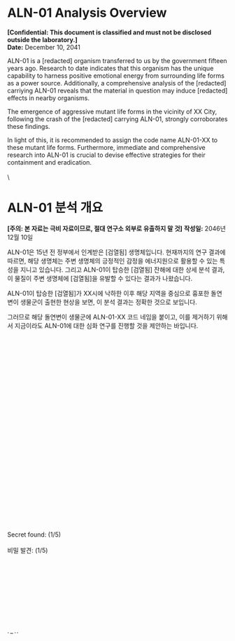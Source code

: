 # ALN-01 Analysis Overview
**[Confidential: This document is classified and must not be disclosed outside the laboratory.]**  
**Date:** December 10, 2041

ALN-01 is a [redacted] organism transferred to us by the government fifteen years ago. Research to date indicates that this organism has the unique capability to harness positive emotional energy from surrounding life forms as a power source. Additionally, a comprehensive analysis of the [redacted] carriying ALN-01 reveals that the material in question may induce [redacted] effects in nearby organisms.

The emergence of aggressive mutant life forms in the vicinity of XX City, following the crash of the [redacted] carrying ALN-01, strongly corroborates these findings.

In light of this, it is recommended to assign the code name ALN-01-XX to these mutant life forms. Furthermore, immediate and comprehensive research into ALN-01 is crucial to devise effective strategies for their containment and eradication.
\
\
\
# ALN-01 분석 개요
**[주의: 본 자료는 극비 자료이므로, 절대 연구소 외부로 유출하지 말 것]**
**작성일:** 2046년 12월 10일

ALN-01은 15년 전 정부에서 인계받은 [검열됨] 생명체입니다.
현재까지의 연구 결과에 따르면, 해당 생명체는 주변 생명체의 긍정적인 감정을 에너지원으로 활용할 수 있는 특성을 지니고 있습니다. 그리고 ALN-01이 탑승한 [검열됨] 잔해에 대한 상세 분석 결과, 이 물질이 주변 생명체에 [검열됨]을 유발할 수 있다는 결과가 나왔습니다.

ALN-01이 탑승한 [검열됨]가 XX시에 낙하한 이후 해당 지역을 중심으로 흉포한 돌연변이 생물군이 출현한 현상을 보면, 이 분석 결과는 정확한 것으로 보입니다.

그러므로 해당 돌연변이 생물군에 ALN-01-XX 코드 네임을 붙이고, 이를 제거하기 위해서 지금이라도 ALN-01에 대한 심화 연구를 진행할 것을 제안하는 바입니다.
\
\
\
\
\
\
\
\
\
\
\
\
\
\
\
\
\
\
\
\
\
\
\
\
\
\
\
\
Secret found: (1/5)
\
\
비밀 발견: (1/5)
\
\
\
\
\
\
\
\
\
\
\
· − · · 